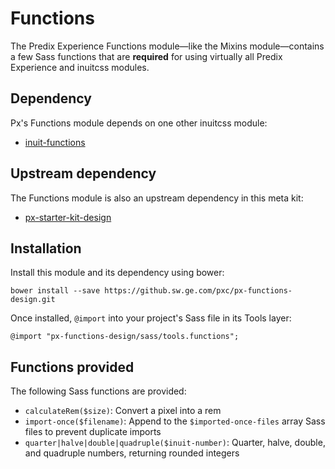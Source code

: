 # Functions

The Predix Experience Functions module—like the Mixins module—contains a few Sass functions that are **required** for using virtually all Predix Experience and inuitcss modules.

## Dependency

Px's Functions module depends on one other inuitcss module:

* [inuit-functions](https://github.com/inuitcss/tools.functions)

## Upstream dependency

The Functions module is also an upstream dependency in this meta kit:

* [px-starter-kit-design](https://github.sw.ge.com/pxc/px-starter-kit-design)

## Installation

Install this module and its dependency using bower:

    bower install --save https://github.sw.ge.com/pxc/px-functions-design.git

Once installed, `@import` into your project's Sass file in its Tools layer:

    @import "px-functions-design/sass/tools.functions";

## Functions provided

The following Sass functions are provided:

* `calculateRem($size)`: Convert a pixel into a rem
* `import-once($filename)`: Append to the `$imported-once-files` array Sass files to prevent duplicate imports
* `quarter|halve|double|quadruple($inuit-number)`: Quarter, halve, double, and quadruple numbers, returning rounded integers
